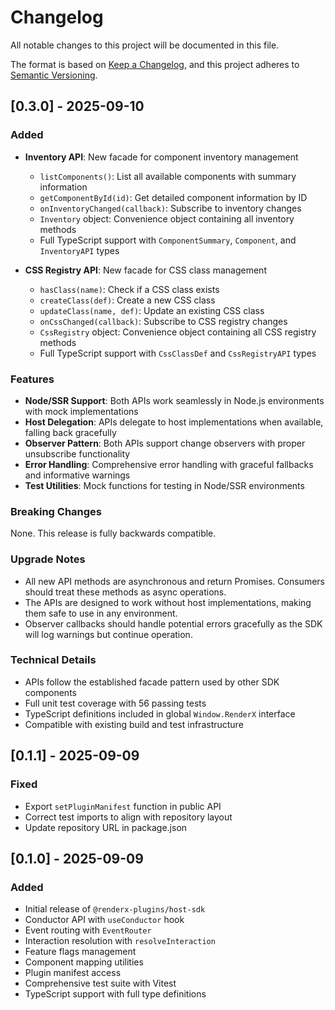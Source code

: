 # Changelog

All notable changes to this project will be documented in this file.

The format is based on [Keep a Changelog](https://keepachangelog.com/en/1.0.0/),
and this project adheres to [Semantic Versioning](https://semver.org/spec/v2.0.0.html).

## [0.3.0] - 2025-09-10

### Added

- **Inventory API**: New facade for component inventory management
  - `listComponents()`: List all available components with summary information
  - `getComponentById(id)`: Get detailed component information by ID
  - `onInventoryChanged(callback)`: Subscribe to inventory changes
  - `Inventory` object: Convenience object containing all inventory methods
  - Full TypeScript support with `ComponentSummary`, `Component`, and `InventoryAPI` types

- **CSS Registry API**: New facade for CSS class management
  - `hasClass(name)`: Check if a CSS class exists
  - `createClass(def)`: Create a new CSS class
  - `updateClass(name, def)`: Update an existing CSS class
  - `onCssChanged(callback)`: Subscribe to CSS registry changes
  - `CssRegistry` object: Convenience object containing all CSS registry methods
  - Full TypeScript support with `CssClassDef` and `CssRegistryAPI` types

### Features

- **Node/SSR Support**: Both APIs work seamlessly in Node.js environments with mock implementations
- **Host Delegation**: APIs delegate to host implementations when available, falling back gracefully
- **Observer Pattern**: Both APIs support change observers with proper unsubscribe functionality
- **Error Handling**: Comprehensive error handling with graceful fallbacks and informative warnings
- **Test Utilities**: Mock functions for testing in Node/SSR environments

### Breaking Changes

None. This release is fully backwards compatible.

### Upgrade Notes

- All new API methods are asynchronous and return Promises. Consumers should treat these methods as async operations.
- The APIs are designed to work without host implementations, making them safe to use in any environment.
- Observer callbacks should handle potential errors gracefully as the SDK will log warnings but continue operation.

### Technical Details

- APIs follow the established facade pattern used by other SDK components
- Full unit test coverage with 56 passing tests
- TypeScript definitions included in global `Window.RenderX` interface
- Compatible with existing build and test infrastructure

## [0.1.1] - 2025-09-09

### Fixed

- Export `setPluginManifest` function in public API
- Correct test imports to align with repository layout
- Update repository URL in package.json

## [0.1.0] - 2025-09-09

### Added

- Initial release of `@renderx-plugins/host-sdk`
- Conductor API with `useConductor` hook
- Event routing with `EventRouter`
- Interaction resolution with `resolveInteraction`
- Feature flags management
- Component mapping utilities
- Plugin manifest access
- Comprehensive test suite with Vitest
- TypeScript support with full type definitions
